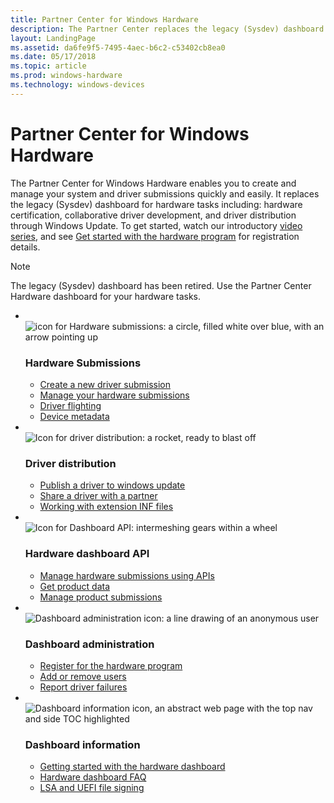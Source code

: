 ```yaml
---
title: Partner Center for Windows Hardware
description: The Partner Center replaces the legacy (Sysdev) dashboard for most hardware tasks including hardware certification, collaborative driver development, and driver distribution through Windows Update.
layout: LandingPage
ms.assetid: da6fe9f5-7495-4aec-b6c2-c53402cb8ea0
ms.date: 05/17/2018
ms.topic: article
ms.prod: windows-hardware
ms.technology: windows-devices
---
```


# Partner Center for Windows Hardware

The Partner Center for Windows Hardware enables you to create and manage your system and driver submissions quickly and easily. It replaces the legacy (Sysdev) dashboard for hardware tasks including: hardware certification, collaborative driver development, and driver distribution through Windows Update. To get started, watch our introductory [video series](https://go.microsoft.com/fwlink/?LinkID=828003), and see [Get started with the hardware program](get-started-with-the-hardware-dashboard.md) for registration details.

> [!NOTE]
> The legacy (Sysdev) dashboard has been retired. Use the Partner Center Hardware dashboard for your hardware tasks.

<ul class="cardsFTitle panelContent">
    <li><br/>        <div class="cardSize">
            <div class="cardPadding">
                <div class="card">
                    <div class="cardImageOuter">
                        <div class="cardImage">
                            <img src="https://docs.microsoft.com/media/common/i_upgrade.svg" alt="icon for Hardware submissions: a circle, filled white over blue, with an arrow pointing up" />
                        </div>
                    </div>
                    <div class="cardText">
                        <h3>Hardware Submissions</h3>
                        <ul>
                            <li><a href="https://docs.microsoft.com/windows-hardware/drivers/dashboard/create-a-new-hardware-submission">Create a new driver submission</a></li>
                            <li><a href="https://docs.microsoft.com/windows-hardware/drivers/dashboard/manage-your-hardware-submissions">Manage your hardware submissions</a></li>
                            <li><a href="https://docs.microsoft.com/windows-hardware/drivers/dashboard/driver-flighting">Driver flighting</a></li>
                            <li><a href="https://docs.microsoft.com/windows-hardware/drivers/dashboard/device-metadata">Device metadata</a></li>
                        </ul>
                    </div>
                </div>
            </div>
        </div>
    </li>
    <li><br/>        <div class="cardSize">
            <div class="cardPadding">
                <div class="card">
                    <div class="cardImageOuter">
                        <div class="cardImage">
                            <img src="https://docs.microsoft.com/media/common/i_deploy.svg" alt="Icon for driver distribution: a rocket, ready to blast off" />
                        </div>
                    </div>
                    <div class="cardText">
                        <h3>Driver distribution</h3>
                        <ul>
                            <li><a href="https://docs.microsoft.com/windows-hardware/drivers/dashboard/publish-a-driver-to-windows-update">Publish a driver to windows update</a></li>
                            <li><a href="https://docs.microsoft.com/windows-hardware/drivers/dashboard/sharing-drivers-with-your-partners">Share a driver with a partner</a></li>
                            <li><a href="https://docs.microsoft.com/windows-hardware/drivers/dashboard/submit-dashboard-extension-inf-files">Working with extension INF files</a></li>
                        </ul>
                    </div>
                </div>
            </div>
        </div>
    </li>
    <li><br/>        <div class="cardSize">
            <div class="cardPadding">
                <div class="card">
                    <div class="cardImageOuter">
                        <div class="cardImage">
                            <img src="https://docs.microsoft.com/media/common/i_dev-ops.svg" alt="Icon for Dashboard API: intermeshing gears within a wheel" />
                        </div>
                    </div>
                    <div class="cardText">
                        <h3>Hardware dashboard API</h3>
                        <ul>
                            <li><a href="https://docs.microsoft.com/windows-hardware/drivers/dashboard/dashboard-api">Manage hardware submissions using APIs</a></li>
                            <li><a href="https://docs.microsoft.com/windows-hardware/drivers/dashboard/get-product-data">Get product data</a></li>
                            <li><a href="https://docs.microsoft.com/windows-hardware/drivers/dashboard/manage-product-submissions">Manage product submissions</a></li>
                        </ul>
                    </div>
                </div>
            </div>
        </div>
    </li>
    <li><br/>        <div class="cardSize">
            <div class="cardPadding">
                <div class="card">
                    <div class="cardImageOuter">
                        <div class="cardImage">
                            <img src="https://docs.microsoft.com/media/common/i_account-management.svg" alt="Dashboard administration icon: a line drawing of an anonymous user" />
                        </div>
                    </div>
                    <div class="cardText">
                        <h3>Dashboard administration</h3>
                        <ul>
                            <li><a href="https://docs.microsoft.com/windows-hardware/drivers/dashboard/register-for-the-hardware-program">Register for the hardware program</a></li>
                            <li><a href="https://docs.microsoft.com/windows-hardware/drivers/dashboard/adding-or-removing-users">Add or remove users</a></li>
                            <li><a href="https://docs.microsoft.com/windows-hardware/drivers/dashboard/driver-failure-reporting">Report driver failures</a></li>
                        </ul>
                    </div>
                </div>
            </div>
        </div>
    </li>
    <li><br/>        <div class="cardSize">
            <div class="cardPadding">
                <div class="card">
                    <div class="cardImageOuter">
                        <div class="cardImage">
                            <img src="https://docs.microsoft.com/media/common/i_portal.svg" alt="Dashboard information icon, an abstract web page with the top nav and side TOC highlighted" />
                        </div>
                    </div>
                    <div class="cardText">
                        <h3>Dashboard information</h3>
                        <ul>
                            <li><a href="https://docs.microsoft.com/windows-hardware/drivers/dashboard/get-started-with-the-hardware-dashboard">Getting started with the hardware dashboard</a></li>
                            <li><a href="https://docs.microsoft.com/windows-hardware/drivers/dashboard/hardware-dashboard-faq">Hardware dashboard FAQ</a></li>
                            <li><a href="https://docs.microsoft.com/windows-hardware/drivers/dashboard/lsa-and-uefi-file-signing">LSA and UEFI file signing</a></li>
                        </ul>
                    </div>
                </div>
            </div>
        </div>
    </li>
</ul>
